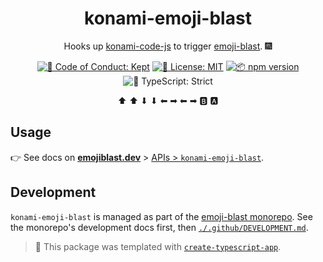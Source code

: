 <h1 align="center">konami-emoji-blast</h1>

<p align="center">
  Hooks up <a href="https://github.com/Haeresis/konami-code-js">konami-code-js</a> to trigger <a href="https://github.com/JoshuaKGoldberg/emoji-blast/packages/emoji-blast">emoji-blast</a>.
  🎆
</p>

<p align="center">
	<a href="https://github.com/JoshuaKGoldberg/emoji-blast/blob/main/.github/CODE_OF_CONDUCT.md" target="_blank"><img alt="🤝 Code of Conduct: Kept" src="https://img.shields.io/badge/%F0%9F%A4%9D_code_of_conduct-kept-21bb42" /></a>
	<a href="https://github.com/JoshuaKGoldberg/konami-emoji-blast/blob/main/LICENSE.md" target="_blank"><img alt="📝 License: MIT" src="https://img.shields.io/badge/%F0%9F%93%9D_license-MIT-21bb42.svg"></a>
	<a href="http://npmjs.com/package/konami-emoji-blast"><img alt="📦 npm version" src="https://img.shields.io/npm/v/konami-emoji-blast?color=21bb42&label=%F0%9F%93%A6%20npm" /></a>
	<img alt="💪 TypeScript: Strict" src="https://img.shields.io/badge/%F0%9F%92%AA_typescript-strict-21bb42.svg" />
</p>

<p align="center">
	⬆ ⬆ ⬇ ⬇ ⬅ ➡ ⬅ ➡ 🅱 🅰
</p>

## Usage

👉 See docs on **[emojiblast.dev](https://emojiblast.dev)** > [APIs > `konami-emoji-blast`](https://www.emojiblast.dev/apis/konami-emoji-blast).

## Development

`konami-emoji-blast` is managed as part of the <a href="https://github.com/JoshuaKGoldberg/emoji-blast">emoji-blast monorepo</a>.
See the monorepo's development docs first, then [`./.github/DEVELOPMENT.md`](.github/DEVELOPMENT.md).

> 💙 This package was templated with [`create-typescript-app`](https://github.com/JoshuaKGoldberg/create-typescript-app).
